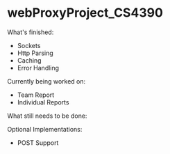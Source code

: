 # webProxyProject_CS4390

What's finished: 
- Sockets
- Http Parsing
- Caching
- Error Handling

Currently being worked on:
- Team Report
- Individual Reports

What still needs to be done:

Optional Implementations: 
- POST Support
